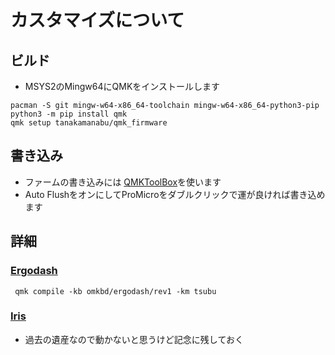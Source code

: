 # カスタマイズについて
## ビルド
 - MSYS2のMingw64にQMKをインストールします
~~~shell
pacman -S git mingw-w64-x86_64-toolchain mingw-w64-x86_64-python3-pip
python3 -m pip install qmk
qmk setup tanakamanabu/qmk_firmware
~~~
## 書き込み
 - ファームの書き込みには [QMKToolBox](https://qmk.fm/toolbox)を使います
 - Auto FlushをオンにしてProMicroをダブルクリックで運が良ければ書き込めます
## 詳細
### [Ergodash](keyboards/omkbd/ergodash/rev1/keymaps/tsubu)
~~~shell
 qmk compile -kb omkbd/ergodash/rev1 -km tsubu
~~~
 
### [Iris](keyboards/keebio/iris/keymaps/tsubu)
 - 過去の遺産なので動かないと思うけど記念に残しておく

